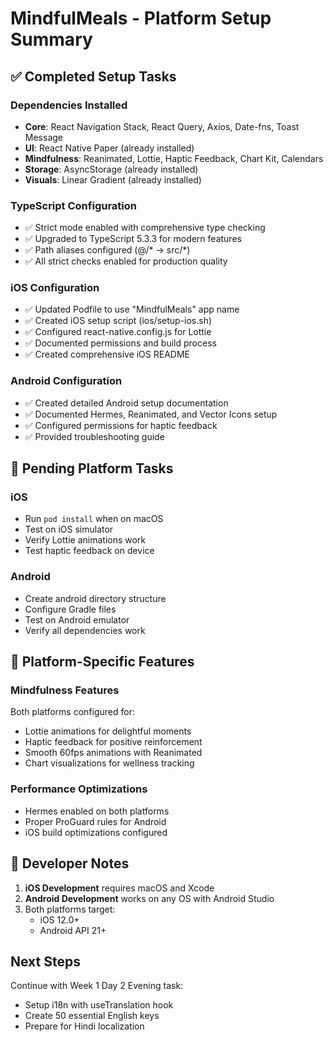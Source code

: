 # MindfulMeals - Platform Setup Summary

## ✅ Completed Setup Tasks

### Dependencies Installed
- **Core**: React Navigation Stack, React Query, Axios, Date-fns, Toast Message
- **UI**: React Native Paper (already installed)
- **Mindfulness**: Reanimated, Lottie, Haptic Feedback, Chart Kit, Calendars
- **Storage**: AsyncStorage (already installed)
- **Visuals**: Linear Gradient (already installed)

### TypeScript Configuration
- ✅ Strict mode enabled with comprehensive type checking
- ✅ Upgraded to TypeScript 5.3.3 for modern features
- ✅ Path aliases configured (@/* → src/*)
- ✅ All strict checks enabled for production quality

### iOS Configuration
- ✅ Updated Podfile to use "MindfulMeals" app name
- ✅ Created iOS setup script (ios/setup-ios.sh)
- ✅ Configured react-native.config.js for Lottie
- ✅ Documented permissions and build process
- ✅ Created comprehensive iOS README

### Android Configuration
- ✅ Created detailed Android setup documentation
- ✅ Documented Hermes, Reanimated, and Vector Icons setup
- ✅ Configured permissions for haptic feedback
- ✅ Provided troubleshooting guide

## 🚧 Pending Platform Tasks

### iOS
- Run `pod install` when on macOS
- Test on iOS simulator
- Verify Lottie animations work
- Test haptic feedback on device

### Android
- Create android directory structure
- Configure Gradle files
- Test on Android emulator
- Verify all dependencies work

## 📱 Platform-Specific Features

### Mindfulness Features
Both platforms configured for:
- Lottie animations for delightful moments
- Haptic feedback for positive reinforcement
- Smooth 60fps animations with Reanimated
- Chart visualizations for wellness tracking

### Performance Optimizations
- Hermes enabled on both platforms
- Proper ProGuard rules for Android
- iOS build optimizations configured

## 🔧 Developer Notes

1. **iOS Development** requires macOS and Xcode
2. **Android Development** works on any OS with Android Studio
3. Both platforms target:
   - iOS 12.0+
   - Android API 21+

## Next Steps

Continue with Week 1 Day 2 Evening task:
- Setup i18n with useTranslation hook
- Create 50 essential English keys
- Prepare for Hindi localization